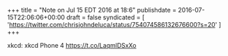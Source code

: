+++
title = "Note on Jul 15 EDT 2016 at 18:6"
publishdate = 2016-07-15T22:06:06+00:00
draft = false
syndicated = [ 'https://twitter.com/chrisjohndeluca/status/754074586132676600?s=20' ]
+++

xkcd: xkcd Phone 4 https://t.co/LaqmlDSxXo
